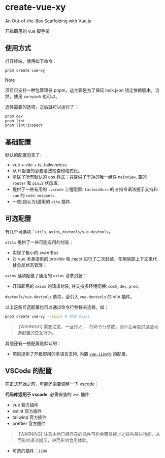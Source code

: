 # create-vue-xy

An Out-of-the-Box Scaffolding with Vue.js

开箱即用的 vue 脚手架

## 使用方式

打开终端，使用如下命令：

```sh
pnpm create vue-xy
```

> [!NOTE]
> 项目只支持一种包管理器 pnpm。这主要是为了保证 lock.json 锁定依赖版本。当然，使用 `corepack` 也可以。

选择需要的选项，之后就可以运行了：

```sh
pnpm dev
pnpm lint
pnpm lint:inspect
```

## 基础配置

默认的配置包含了:

- vue + vite + ts, tailwindcss
- 从 0 配置的必要语法检查和格式化。
- 清除了所有默认的 css 样式；只提供了干净的唯一组件 `MainView`, 空的 `router` 和 `pinia` 状态库.
- 提供了一些有用的 `.vscode` 工程配置: `tailwindcss` 的 `@` 指令语法提示支持和 `vue` 的 `code-snippets`.
- 一些(自认为)通用的 `vite` 插件.

## 可选配置

有几个可选项：`utils`, `axios`, `devtools/vue-devtools`。

`utils` 提供了一些可能有用的封装：

- 实现了极小的 _eventBus_
- 对 vue 本身提供的 _provide_ 和 _inject_ 进行了二次封装，使用局部上下文来代替全局状态管理；

`axios` 选项配置了通用的 `axios` 请求封装：

- 开箱即用的 `axios` 的请求封装, 并支持多环境切换: `mock`, `dev`, `prod`。

`devtools/vue-devtools` 选项，会引入 `vue-devtools` 的 vite 插件。

以上这些可选配置也可以通过命令行参数来选择，如：

```sh
pnpm create vue-xy --axios # 启用 axios
```

> ![WARNING]
> 需要注意，一旦传入 `--` 的命令行参数，则不会再提供这些可选配置的交互行为。

其他还有一些配置是默认的：

- 项目提供了开箱即用的多语言支持, 内置 [`vue-i18n@9`](https://github.com/intlify/vue-i18n) 的配置。

## VSCode 的配置

在正式开始之前，可能还需要调整一下 vscode：

**代码库适用于 vscode**. 必需安装的 `vsc` 插件:

- vue 官方插件
- eslint 官方插件
- tailwind 官方插件
- prettier 官方插件

> ![WARNING]
> 注意本地已经存在的插件可能会覆盖掉上述插件某些功能，从而影响语法提示，进而影响食用体验。

- 可选的插件：`i18n`
